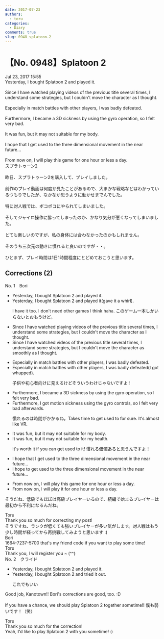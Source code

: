 ```yaml
---
date: 2017-07-23
authors:
  - toru
categories:
  - Diary
comments: true
slug: 0948_splatoon-2
---
```


# 【No. 0948】Splatoon 2
<div class="date">Jul 23, 2017 15:55</div>
<div id="post"><div id="body_show_ori">
Yesterday, I bought Splatoon 2 and played it.<br/><br/>Since I have watched playing videos of the previous title several times, I understand some strategies, but I couldn't move the character as I thought.<br/><br/>Especially in match battles with other players, I was badly defeated.<br/><br/>Furthermore, I became a 3D sickness by using the gyro operation, so I felt very bad.<br/><br/>It was fun, but it may not suitable for my body.<br/><br/>I hope that I get used to the three dimensional movement in the near future...<br/><br/>From now on, I will play this game for one hour or less a day.
</div></div>

<!-- more -->

<div id="post_ja"><div id="body_show_mo">
スプラトゥーン2<br/><br/>昨日、スプラトゥーン2を購入して、プレイしました。<br/><br/>前作のプレイ動画は何度か見たことがあるので、大まかな戦略などはわかっているつもりでしたが、なかなか思うように動かせまでんでした。<br/><br/>特に対人戦では、ボコボコにやられてしまいました。<br/><br/>そしてジャイロ操作に酔ってしまったのか、かなり気分が悪くなってしまいました。<br/><br/>とても楽しいのですが、私の身体には合わなかったのかもしれません。<br/><br/>そのうち三次元の動きに慣れると良いのですが・・。<br/><br/>ひとまず、プレイ時間は1日1時間程度にとどめておこうと思います。
</div></div>

## Corrections (2)
<div id="block"><div class="first_name"> No. 1　<span class="just_name">Bori</span></div><div id="block2">
<ul class="correction_field">
<li class="incorrect">Yesterday, I bought Splatoon 2 and played it.</li>
<li class="corrected correct">
Yesterday, I bought Splatoon 2 and played it(gave it a whirl).
<p class="correction_comment">I have it too. I don't need other games I think haha. このゲーム一本しかいらないとおもうけど。</p>
</li>
</ul>
<ul class="correction_field">
<li class="incorrect">Since I have watched playing videos of the previous title several times, I understand some strategies, but I couldn't move the character as I thought.</li>
<li class="corrected correct">
Since I have watched videos of the previous title several times, I understand some strategies, but I couldn't move the character as smoothly as I thought.
</li>
</ul>
<ul class="correction_field">
<li class="incorrect">Especially in match battles with other players, I was badly defeated.</li>
<li class="corrected correct">
Especially in match battles with other players, I was badly defeated(I got whupped).
<p class="correction_comment">子供や初心者向けに見えるけどそういうわけじゃないですよ！</p>
</li>
</ul>
<ul class="correction_field">
<li class="incorrect">Furthermore, I became a 3D sickness by using the gyro operation, so I felt very bad.</li>
<li class="corrected correct">
Furthermore, I got motion sickness using the gyro controls, so I felt very bad afterwards.
<p class="correction_comment">慣れるのは時間がかかるね。Takes time to get used to for sure. It's almost like VR.</p>
</li>
</ul>
<ul class="correction_field">
<li class="incorrect">It was fun, but it may not suitable for my body.</li>
<li class="corrected correct">
It was fun, but it may not suitable for my health.
<p class="correction_comment">It's worth it if you can get used to it! 慣れる価値あると思うんですよ！</p>
</li>
</ul>
<ul class="correction_field">
<li class="incorrect">I hope that I get used to the three dimensional movement in the near future...</li>
<li class="corrected correct">
I hope to get used to the three dimensional movement in the near future...
</li>
</ul>
<ul class="correction_field">
<li class="incorrect">From now on, I will play this game for one hour or less a day.</li>
<li class="corrected correct">
From now on, I will play it for one hour or less a day.
</li>
</ul>
<p class="comment_small">
 そうだね、低級でもほぼは高級プレイヤーいるので、続編で始まるプレイヤーは最初から不利になるんだね。
</p>

</div><div class="name"><span class="just_name">Toru</span><br>
Thank you so much for correcting my post!<br/>そうですね、ランクが低くても強いプレイヤーが多い気がします。対人戦はもう少し時間が経ってから再挑戦してみようと思います :)
</div>
<div class="name"><span class="just_name">Bori</span><br>
1664-7237-5700 that's my friend code if you want to play some time!
</div>
<div class="name"><span class="just_name">Toru</span><br>
Thank you, I will register you ~ (^^)
</div>
</div>
<div id="block"><div class="first_name"> No. 2　<span class="just_name">クライド</span></div><div id="block2">
<ul class="correction_field">
<li class="incorrect">Yesterday, I bought Splatoon 2 and played it.</li>
<li class="corrected correct">
Yesterday, I bought Splatoon 2 and <span class="f_blue">tried it out</span>.
<p class="correction_comment">これでもいい</p>
</li>
</ul>
<p class="comment_small">
 Good job, Kanotown!! Bori's corrections are good, too. :D
 <br/>
 <br/>
 If you have a chance, we should play Splatoon 2 together sometime!! 僕も弱いです！（笑）
</p>

</div><div class="name"><span class="just_name">Toru</span><br>
Thank you so much for the correction!<br/>Yeah, I'd like to play Splatoon 2 with you sometime! :)
</div>
</div>
